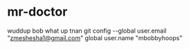 # mr-doctor

wuddup bob
what up tnan
git config --global user.email "zmeshesha1@gmail.com"
global user.name "mbobbyhoops"
